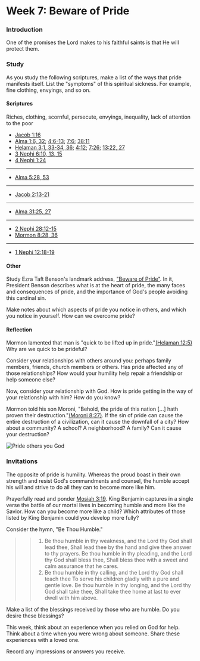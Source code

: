 # Week 7: Beware of Pride

### Introduction

One of the promises the Lord makes to his faithful saints is that He will protect them. 

### Study

As you study the following scriptures, make a list of the ways that pride manifests itself. List the "symptoms" of this spiritual sickness. For example, fine clothing, envyings, and so on.

#### Scriptures

Riches, clothing, scornful, persecute, envyings, inequality, lack of attention to the poor

* [Jacob 1:16](https://www.lds.org/scriptures/bofm/jacob/1.16)
* [Alma 1:6, 32](https://www.lds.org/scriptures/bofm/alma/1.6,32); [4:6-13](https://www.lds.org/scriptures/bofm/alma/4.6-13); [7:6](https://www.lds.org/scriptures/bofm/alma/7.6); [38:11](https://www.lds.org/scriptures/bofm/alma/38.11)
* [Helaman 3:1, 33-34, 36](https://www.lds.org/scriptures/bofm/hel/3.1,33-34,36); [4:12](https://www.lds.org/scriptures/bofm/hel/4.12); [7:26](https://www.lds.org/scriptures/bofm/hel/7.26); [13:22, 27](https://www.lds.org/scriptures/bofm/hel/13.22,27)
* [3 Nephi 6:10, 13, 15](https://www.lds.org/scriptures/bofm/3-ne/6.10,13,15)
* [4 Nephi 1:24](https://www.lds.org/scriptures/bofm/4-ne/1.24)
---
* [Alma 5:28, 53](https://www.lds.org/scriptures/bofm/alma/5.28,53)
---
* [Jacob 2:13-21](https://www.lds.org/scriptures/bofm/jacob/2.13-21)
---
* [Alma 31:25, 27](https://www.lds.org/scriptures/bofm/alma/31.25,27)
---
* [2 Nephi 28:12-15](https://www.lds.org/scriptures/bofm/2-ne/28.12-15)
* [Mormon 8:28, 36](https://www.lds.org/scriptures/bofm/morm/8.28,36)
---
* [1 Nephi 12:18-19](https://www.lds.org/scriptures/bofm/1-ne/12.18-19)

#### Other

Study Ezra Taft Benson's landmark address, ["Beware of Pride"](https://www.lds.org/general-conference/1989/04/beware-of-pride?lang=eng). In it, President Benson describes what is at the heart of pride, the many faces and consequences of pride, and the importance of God's people avoiding this cardinal sin.

Make notes about which aspects of pride you notice in others, and which you notice in yourself. How can we overcome pride?

#### Reflection

Mormon lamented that man is "quick to be lifted up in pride."[(Helaman 12:5)](https://www.lds.org/scriptures/bofm/hel/12.5) Why are we quick to be prideful?

Consider your relationships with others around you: perhaps family members, friends, church members or others. Has pride affected any of those relationships? How would your humility help repair a friendship or help someone else?

Now, consider your relationship with God. How is pride getting in the way of your relationship with him? How do you know?

Mormon told his son Moroni, "Behold, the pride of this nation [...] hath proven their destruction."[(Moroni 8:27)](https://www.lds.org/scriptures/bofm/moro/8.27). If the sin of pride can cause the entire destruction of a civilization, can it cause the downfall of a city? How about a community? A school? A neighborhood? A family? Can it cause your destruction?

![Pride others you God](https://d3vv6lp55qjaqc.cloudfront.net/items/1s3K1n271n1B0u3u353L/Image%202018-06-19%20at%208.52.12%20AM.png?X-CloudApp-Visitor-Id=fd8c4196c377270ccf750494a7561e36&v=259ee15f)

### Invitations

The opposite of pride is humility. Whereas the proud boast in their own strength and resist God's commandments and counsel, the humble accept his will and strive to do all they can to become more like him.

Prayerfully read and ponder [Mosiah 3:19](https://www.lds.org/scriptures/bofm/mosiah/3.19). King Benjamin captures in a single verse the battle of our mortal lives in becoming humble and more like the Savior. How can you become more like a child? Which attributes of those listed by King Benjamin could you develop more fully?

Consider the hymn, "Be Thou Humble."

> > 1. Be thou humble in thy weakness, and the Lord thy God shall lead thee,
Shall lead thee by the hand and give thee answer to thy prayers.
Be thou humble in thy pleading, and the Lord thy God shall bless thee,
Shall bless thee with a sweet and calm assurance that he cares.
> > 2. Be thou humble in thy calling, and the Lord thy God shall teach thee
To serve his children gladly with a pure and gentle love.
Be thou humble in thy longing, and the Lord thy God shall take thee,
Shall take thee home at last to ever dwell with him above.

Make a list of the blessings received by those who are humble. Do you desire these blessings?

This week, think about an experience when you relied on God for help. Think about a time when you were wrong about someone. Share these experiences with a loved one. 

Record any impressions or answers you receive.
